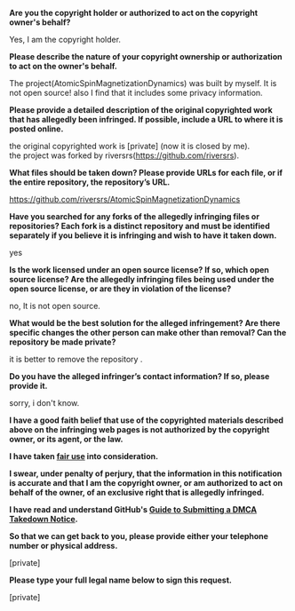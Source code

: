 **Are you the copyright holder or authorized to act on the copyright owner's behalf?**

Yes, I am the copyright holder.

**Please describe the nature of your copyright ownership or authorization to act on the owner's behalf.**

The project(AtomicSpinMagnetizationDynamics) was built by myself. It is not open source! also I find that it includes some privacy information.

**Please provide a detailed description of the original copyrighted work that has allegedly been infringed. If possible, include a URL to where it is posted online.**

the original copyrighted work is [private] (now it is closed by me).  
the project was forked by riversrs(https://github.com/riversrs).

**What files should be taken down? Please provide URLs for each file, or if the entire repository, the repository’s URL.**

https://github.com/riversrs/AtomicSpinMagnetizationDynamics

**Have you searched for any forks of the allegedly infringing files or repositories? Each fork is a distinct repository and must be identified separately if you believe it is infringing and wish to have it taken down.**

yes

**Is the work licensed under an open source license? If so, which open source license? Are the allegedly infringing files being used under the open source license, or are they in violation of the license?**

no, It is not open source.

**What would be the best solution for the alleged infringement? Are there specific changes the other person can make other than removal? Can the repository be made private?**

it is better to remove the repository .

**Do you have the alleged infringer’s contact information? If so, please provide it.**

sorry, i don't know.

**I have a good faith belief that use of the copyrighted materials described above on the infringing web pages is not authorized by the copyright owner, or its agent, or the law.**

**I have taken <a href="https://www.lumendatabase.org/topics/22">fair use</a> into consideration.**

**I swear, under penalty of perjury, that the information in this notification is accurate and that I am the copyright owner, or am authorized to act on behalf of the owner, of an exclusive right that is allegedly infringed.**

**I have read and understand GitHub's <a href="https://help.github.com/articles/guide-to-submitting-a-dmca-takedown-notice/">Guide to Submitting a DMCA Takedown Notice</a>.**

**So that we can get back to you, please provide either your telephone number or physical address.**

[private]

**Please type your full legal name below to sign this request.**

[private]
